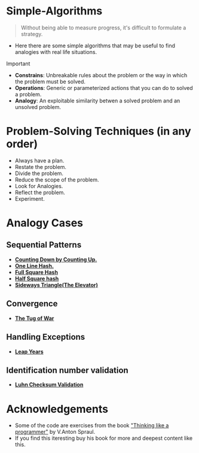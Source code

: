 # Simple-Algorithms
>Without being able to measure progress, it's difficult to formulate a strategy.
- Here there are some simple algorithms that may be useful to find analogies with real life situations.
>[!IMPORTANT] 
>- **Constrains**: Unbreakable rules about the problem or the way in which the problem must be solved.
>- **Operations**: Generic or parameterized actions that you can do to solved a problem.
>- **Analogy**: An exploitable similarity betwen a solved problem and an unsolved problem. 

# Problem-Solving Techniques (in any order)
- Always have a plan.
- Restate the problem.
- Divide the problem.
- Reduce the scope of the problem.
- Look for Analogies.
- Reflect the problem.
- Experiment.
# Analogy Cases
## Sequential Patterns
- [**Counting Down by Counting Up.**](https://github.com/b0llull0s/Simple-Algorithms/blob/main/counting_down_by_counting_up.cpp)
- [**One Line Hash.**](https://github.com/b0llull0s/Simple-Algorithms/blob/main/one_line_hash.cpp)
- [**Full Square Hash**](https://github.com/b0llull0s/Simple-Algorithms/blob/main/full_square_hash.cpp)
- [**Half Square hash**](https://github.com/b0llull0s/Simple-Algorithms/blob/main/half_square_hash.cpp)
- [**Sideways Triangle(The Elevator)**](https://github.com/b0llull0s/Simple-Algorithms/blob/main/the_elevator_sideways_triangle.cpp)
## Convergence
- [**The Tug of War**](https://github.com/b0llull0s/Simple-Algorithms/blob/main/the_tug_of_war.cpp)
## Handling Exceptions
- [**Leap Years**](https://github.com/b0llull0s/Simple-Algorithms/blob/main/leap_years.cpp)
## Identification number validation
- [**Luhn Checksum Validation**](https://github.com/b0llull0s/Simple-Algorithms/blob/main/luhn_checksum_validation.cpp)
# Acknowledgements
- Some of the code are exercises from the book ["Thinking like a programmer"](https://nostarch.com/thinklikeaprogrammer) by V.Anton Spraul.
- If you find this iteresting buy his book for more and deepest content like this.
  
